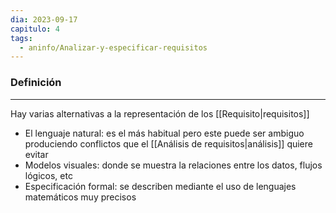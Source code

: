 ```yaml
---
dia: 2023-09-17
capitulo: 4
tags:
  - aninfo/Analizar-y-especificar-requisitos
---
```

### Definición
---
Hay varias alternativas a la representación de los [[Requisito|requisitos]]
* El lenguaje natural: es el más habitual pero este puede ser ambiguo produciendo conflictos que el [[Análisis de requisitos|análisis]] quiere evitar
* Modelos visuales: donde se muestra la relaciones entre los datos, flujos lógicos, etc
* Especificación formal: se describen mediante el uso de lenguajes matemáticos muy precisos